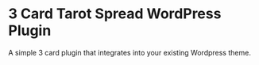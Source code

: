 # 3 Card Tarot Spread WordPress Plugin
 A simple 3 card plugin that integrates into your existing Wordpress theme.
